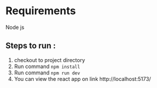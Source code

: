# Requirements
   Node js

## Steps to run :  
   1. checkout to project directory
   2. Run command `npm install`
   3. Run command `npm run dev`
   4. You can view the react app on link http://localhost:5173/
